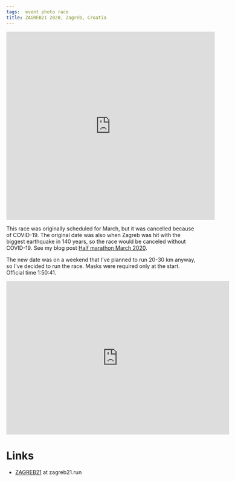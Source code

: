 ```yaml
---
tags:  event photo race
title: ZAGREB21 2020, Zagreb, Croatia
---
```

<iframe src="https://www.facebook.com/plugins/post.php?href=https%3A%2F%2Fwww.facebook.com%2Fzeljko.filipin%2Fposts%2F10158762592222290&show_text=true&width=552&height=497&appId" width="552" height="497" style="border:none;overflow:hidden" scrolling="no" frameborder="0" allowTransparency="true" allow="encrypted-media"></iframe>

This race was originally scheduled for March, but it was cancelled because of COVID-19. The original date was also when Zagreb was hit with the biggest earthquake in 140 years, so the race would be canceled without COVID-19. See my blog post [Half marathon March 2020](/half-marathon-march-2020).

The new date was on a weekend that I've planned to run 20-30 km anyway, so I've decided to run the race. Masks were required only at the start. Official time 1:50:41.

<iframe height='405' width='590' frameborder='0' allowtransparency='true' scrolling='no' src='https://www.strava.com/activities/3952748702/embed/af8506b6d7b29909cac9b8d81295fc5852cee734'></iframe>

# Links

- [ZAGREB21](http://zagreb21.run/) at zagreb21.run
